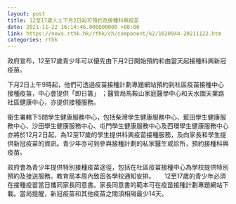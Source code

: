 ```yaml
---
layout: post
title: 12至17歲人士下月2日起可預約及接種科興疫苗
date: 2021-11-22 16:14:46.000000000 +08:00
link: https://news.rthk.hk/rthk/ch/component/k2/1620944-20211122.htm
categories: rthk
---
```


政府宣布，12至17歲青少年可以優先由下月2日開始預約和由當天起接種科興新冠疫苗。 

下月2日上午9時起，他們可透過疫苗接種計劃專題網站預約到社區疫苗接種中心接種疫苗，中心會提供「即日籌」 ；醫管局馬鞍山家庭醫學中心和天水圍天業路社區健康中心，亦提供接種服務。 
 
衞生署轄下5間學生健康服務中心，包括柴灣學生健康服務中心、藍田學生健康服務中心、沙田學生健康服務中心、屯門學生健康服務中心及西環學生健康服務中心亦將於12月2日起，為12至17歲的學生提供科興疫苗接種服務，及向家長和學生提供新冠疫苗的資訊。青少年亦可到參與接種計劃的私家醫生或診所，預約接種科興疫苗。

政府會為青少年提供特別接種疫苗途徑，包括在社區疫苗接種中心為學校提供特別預約及接送服務。教育局本周內致函各學校通知安排。 
　
12至17歲的青少年必須在接種疫苗當日攜同家長同意書。家長同意書的範本可在疫苗接種計劃專題網站下載。當局提醒，新冠疫苗和其他疫苗之間須相隔最少14天。
